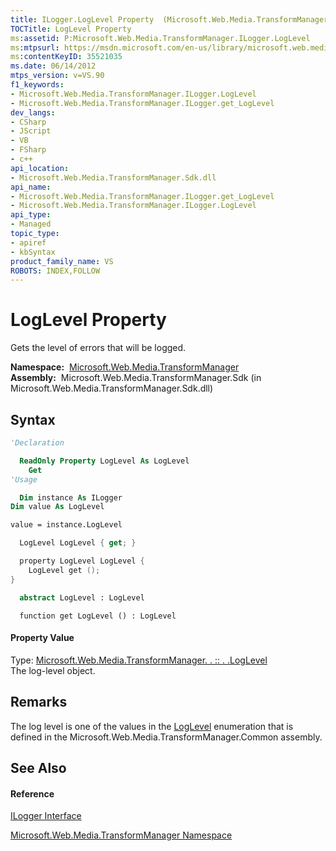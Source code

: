 ```yaml
---
title: ILogger.LogLevel Property  (Microsoft.Web.Media.TransformManager)
TOCTitle: LogLevel Property
ms:assetid: P:Microsoft.Web.Media.TransformManager.ILogger.LogLevel
ms:mtpsurl: https://msdn.microsoft.com/en-us/library/microsoft.web.media.transformmanager.ilogger.loglevel(v=VS.90)
ms:contentKeyID: 35521035
ms.date: 06/14/2012
mtps_version: v=VS.90
f1_keywords:
- Microsoft.Web.Media.TransformManager.ILogger.LogLevel
- Microsoft.Web.Media.TransformManager.ILogger.get_LogLevel
dev_langs:
- CSharp
- JScript
- VB
- FSharp
- c++
api_location:
- Microsoft.Web.Media.TransformManager.Sdk.dll
api_name:
- Microsoft.Web.Media.TransformManager.ILogger.get_LogLevel
- Microsoft.Web.Media.TransformManager.ILogger.LogLevel
api_type:
- Managed
topic_type:
- apiref
- kbSyntax
product_family_name: VS
ROBOTS: INDEX,FOLLOW
---
```


# LogLevel Property

Gets the level of errors that will be logged.

**Namespace:**  [Microsoft.Web.Media.TransformManager](microsoft-web-media-transformmanager-namespace.md)  
**Assembly:**  Microsoft.Web.Media.TransformManager.Sdk (in Microsoft.Web.Media.TransformManager.Sdk.dll)

## Syntax

``` vb
'Declaration

  ReadOnly Property LogLevel As LogLevel
    Get
'Usage

  Dim instance As ILogger
Dim value As LogLevel

value = instance.LogLevel
```

``` csharp
  LogLevel LogLevel { get; }
```

``` c++
  property LogLevel LogLevel {
    LogLevel get ();
}
```

``` fsharp
  abstract LogLevel : LogLevel
```

``` jscript
  function get LogLevel () : LogLevel
```

#### Property Value

Type: [Microsoft.Web.Media.TransformManager. . :: . .LogLevel](loglevel-enumeration-microsoft-web-media-transformmanager.md)  
The log-level object.  

## Remarks

The log level is one of the values in the [LogLevel](loglevel-enumeration-microsoft-web-media-transformmanager.md) enumeration that is defined in the Microsoft.Web.Media.TransformManager.Common assembly.

## See Also

#### Reference

[ILogger Interface](ilogger-interface-microsoft-web-media-transformmanager.md)

[Microsoft.Web.Media.TransformManager Namespace](microsoft-web-media-transformmanager-namespace.md)

